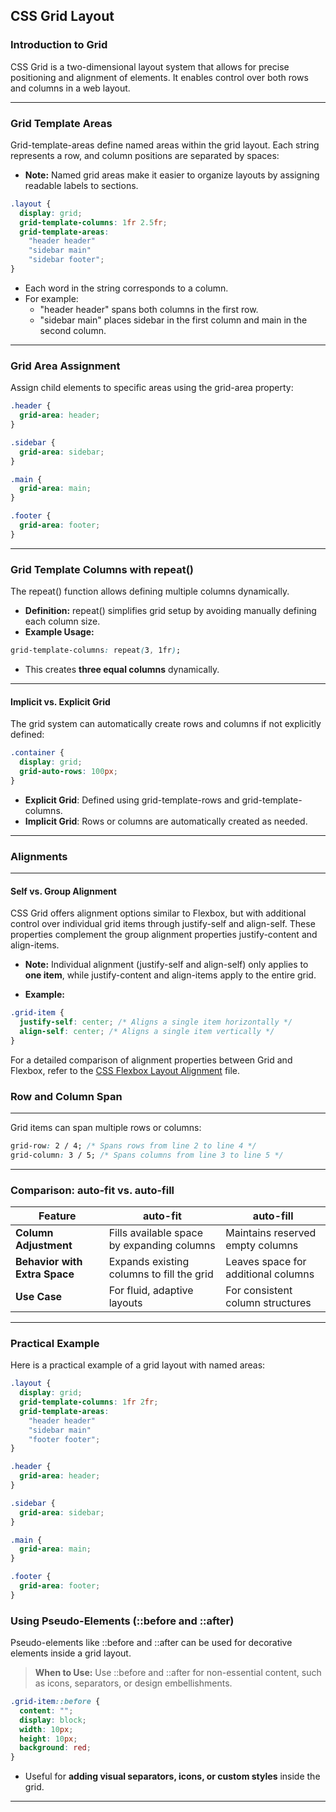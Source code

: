 ## CSS Grid Layout

### Introduction to Grid

<span class="emphasis">CSS Grid</span> is a two-dimensional layout system that allows for precise positioning and alignment of elements. It enables control over both rows and columns in a web layout.

---

### Grid Template Areas

Grid-template-areas define named areas within the grid layout. Each string represents a row, and column positions are separated by spaces:

- **Note:** Named grid areas make it easier to organize layouts by assigning readable labels to sections.

```css
.layout {
  display: grid;
  grid-template-columns: 1fr 2.5fr;
  grid-template-areas:
    "header header"
    "sidebar main"
    "sidebar footer";
}
```

- Each word in the string corresponds to a column.
- For example:
  - "header header" spans both columns in the first row.
  - "sidebar main" places sidebar in the first column and main in the second column.

---

### Grid Area Assignment

Assign child elements to specific areas using the grid-area property:

```css
.header {
  grid-area: header;
}

.sidebar {
  grid-area: sidebar;
}

.main {
  grid-area: main;
}

.footer {
  grid-area: footer;
}
```
---

### Grid Template Columns with repeat()

The repeat() function allows defining multiple columns dynamically.

- **Definition:** repeat() simplifies grid setup by avoiding manually defining each column size.
- **Example Usage:**


```css
grid-template-columns: repeat(3, 1fr);
```

- This creates **three equal columns** dynamically.

---

#### Implicit vs. Explicit Grid

The grid system can automatically create rows and columns if not explicitly defined:

```css
.container {
  display: grid;
  grid-auto-rows: 100px;
}
```

- **Explicit Grid**: Defined using grid-template-rows and grid-template-columns.
- **Implicit Grid**: Rows or columns are automatically created as needed.  
---

### Alignments  
---

#### Self vs. Group Alignment

CSS Grid offers alignment options similar to Flexbox, but with additional control over individual grid items through justify-self and align-self. These properties complement the group alignment properties justify-content and align-items.

- **Note:** Individual alignment (justify-self and align-self) only applies to **one item**, while justify-content and align-items apply to the entire grid.

- **Example:**

```css
.grid-item {
  justify-self: center; /* Aligns a single item horizontally */
  align-self: center; /* Aligns a single item vertically */
}
```

For a detailed comparison of alignment properties between Grid and Flexbox, refer to the [CSS Flexbox Layout Alignment](/css/basics/layouts/flexbox#comparison-flexbox-vs-grid-alignment) file.  

### Row and Column Span  
---

Grid items can span multiple rows or columns:

```css
grid-row: 2 / 4; /* Spans rows from line 2 to line 4 */
grid-column: 3 / 5; /* Spans columns from line 3 to line 5 */
```
---

### Comparison: auto-fit vs. auto-fill

<table class="comparisonTable">
    <thead>
        <tr class="tableHeader">
            <th class="tableCellHeader">Feature</th>
            <th class="tableCellHeader">auto-fit</th>
            <th class="tableCellHeader">auto-fill</th>
        </tr>
    </thead>
    <tbody>
        <tr class="tableRow">
            <td class="tableCell"><strong>Column Adjustment</strong></td>
            <td class="tableCell">Fills available space by expanding columns</td>
            <td class="tableCell">Maintains reserved empty columns</td>
        </tr>
        <tr class="tableRow">
            <td class="tableCell"><strong>Behavior with Extra Space</strong></td>
            <td class="tableCell">Expands existing columns to fill the grid</td>
            <td class="tableCell">Leaves space for additional columns</td>
        </tr>
        <tr class="tableRow">
            <td class="tableCell"><strong>Use Case</strong></td>
            <td class="tableCell">For fluid, adaptive layouts</td>
            <td class="tableCell">For consistent column structures</td>
        </tr>
    </tbody>
</table>

---

### Practical Example

Here is a practical example of a grid layout with named areas:

```css
.layout {
  display: grid;
  grid-template-columns: 1fr 2fr;
  grid-template-areas:
    "header header"
    "sidebar main"
    "footer footer";
}

.header {
  grid-area: header;
}

.sidebar {
  grid-area: sidebar;
}

.main {
  grid-area: main;
}

.footer {
  grid-area: footer;
}
```

### Using Pseudo-Elements (::before and ::after)

Pseudo-elements like ::before and ::after can be used for decorative elements inside a grid layout.

> **When to Use:** Use ::before and ::after for non-essential content, such as icons, separators, or design embellishments.

```css
.grid-item::before {
  content: "";
  display: block;
  width: 10px;
  height: 10px;
  background: red;
}
```

- Useful for **adding visual separators, icons, or custom styles** inside the grid.

---
